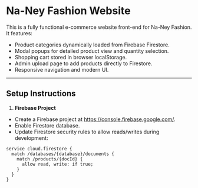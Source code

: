 # Na-Ney Fashion Website

This is a fully functional e-commerce website front-end for Na-Ney Fashion. It features:

- Product categories dynamically loaded from Firebase Firestore.
- Modal popups for detailed product view and quantity selection.
- Shopping cart stored in browser localStorage.
- Admin upload page to add products directly to Firestore.
- Responsive navigation and modern UI.

---

## Setup Instructions

1. **Firebase Project**

- Create a Firebase project at https://console.firebase.google.com/.
- Enable Firestore database.
- Update Firestore security rules to allow reads/writes during development:

```rules
service cloud.firestore {
  match /databases/{database}/documents {
    match /products/{docId} {
      allow read, write: if true;
    }
  }
}
```
